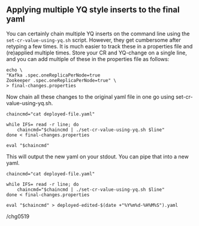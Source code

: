 ## Applying multiple YQ style inserts to the final yaml

You can certainly chain multiple YQ inserts on the command line using the `set-cr-value-using-yq.sh` script. 
However, they get cumbersome after retyping a few times. It is much easier to track these in a properties 
file and (re)applied multiple times. Store your CR and YQ-change on a single line, and you can add multiple 
of these in the properties file as follows:
```
echo \
"Kafka .spec.oneReplicaPerNode=true
Zookeeper .spec.oneReplicaPerNode=true" \
> final-changes.properties

```

Now chain all these changes to the original yaml file in one go using set-cr-value-using-yq.sh.

```
chaincmd="cat deployed-file.yaml"

while IFS= read -r line; do
    chaincmd="$chaincmd | ./set-cr-value-using-yq.sh $line"
done < final-changes.properties

eval "$chaincmd"

```

This will output the new yaml on your stdout.
You can pipe that into a new yaml.

```
chaincmd="cat deployed-file.yaml"

while IFS= read -r line; do
    chaincmd="$chaincmd | ./set-cr-value-using-yq.sh $line"
done < final-changes.properties

eval "$chaincmd" > deployed-edited-$(date +"%Y%m%d-%H%M%S").yaml

```

/chg0519
